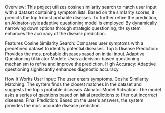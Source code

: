 Overview:
This project utilizes cosine similarity search to match user input with a dataset containing symptom lists. 
Based on the similarity scores, it predicts the top 5 most probable diseases. To further refine the prediction, 
an Akinator-style adaptive questioning model is employed. By dynamically narrowing down options through 
strategic questioning, the system enhances the accuracy of the disease prediction.

Features
Cosine Similarity Search: Compares user symptoms with a predefined dataset to identify potential diseases.
Top 5 Disease Prediction: Provides the most probable diseases based on initial input.
Adaptive Questioning (Akinator Model): Uses a decision-based questioning mechanism to refine and improve the prediction.
High Accuracy: Adaptive questioning significantly enhances diagnostic accuracy.

How It Works
User Input: The user enters symptoms.
Cosine Similarity Matching: The system finds the closest matches in the dataset and suggests the top 5 probable diseases.
Akinator Model Activation: The model asks a series of questions based on initial predictions to filter out incorrect diseases.
Final Prediction: Based on the user's answers, the system provides the most accurate disease prediction.
